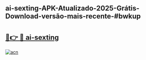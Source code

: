 ## ai-sexting-APK-Atualizado-2025-Grátis-Download-versão-mais-recente-#bwkup

# <h2><a href="https://ainizakaria.my?title=ai-sexting&ref=20M">🔗👉 🔴 ai-sexting</a></h2>

[![acn](https://github.com/user-attachments/assets/0f9c940e-d8b0-45ae-aac7-cd30a18b3e1c)](https://ainizakaria.my?title=ai-sexting&ref=20M)

